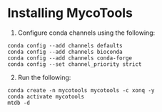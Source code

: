 # Installing MycoTools
1. Configure conda channels using the following: 
```
conda config --add channels defaults
conda config --add channels bioconda
conda config --add channels conda-forge
conda config --set channel_priority strict
```
2. Run the following: 
```
conda create -n mycotools mycotools -c xonq -y
conda activate mycotools
mtdb -d
```